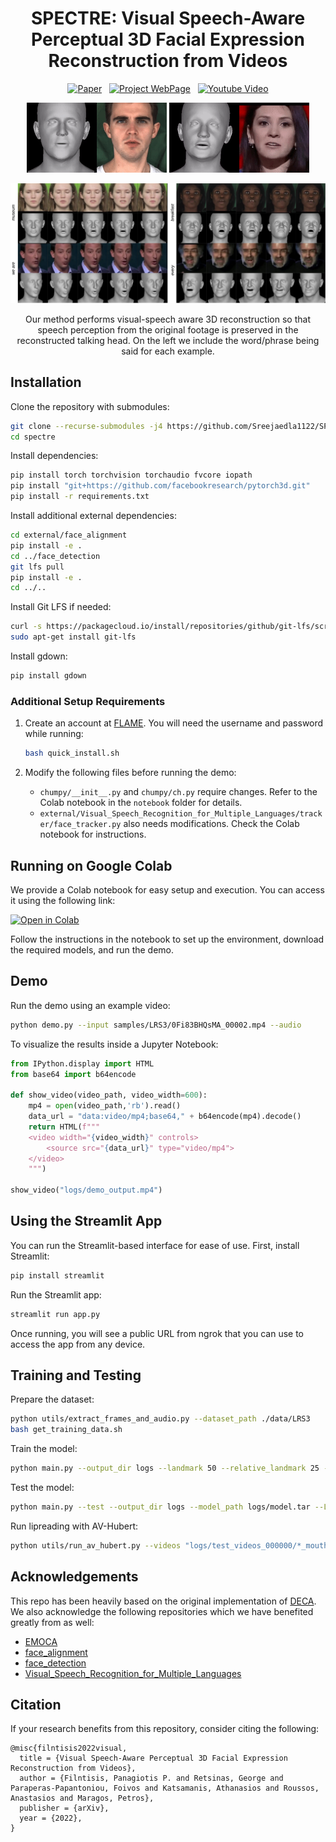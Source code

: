 <div align="center">

  # SPECTRE: Visual Speech-Aware Perceptual 3D Facial Expression Reconstruction from Videos

[![Paper](https://img.shields.io/badge/arXiv-2207.11094-brightgreen)](https://arxiv.org/abs/2207.11094)
&nbsp; [![Project WebPage](https://img.shields.io/badge/Project-webpage-blue)](https://filby89.github.io/spectre/)
&nbsp; <a href='https://youtu.be/P1kqrxWNizI'>
      <img src='https://img.shields.io/badge/Youtube-Video-red?style=flat&logo=youtube&logoColor=red' alt='Youtube Video'>
    </a>
</div>

<p align="center"> 
<img src="samples/visualizations/M003_level_1_angry_014_grid.gif">
<img src="samples/visualizations/test_BImnT7lcLDE_00003_grid.gif">
</p>

<p align="center"> 
<img src="cover.png">
</p>
<p align="center"> Our method performs visual-speech aware 3D reconstruction so that speech perception from the original footage is preserved in the reconstructed talking head. On the left we include the word/phrase being said for each example. </p>

## Installation
Clone the repository with submodules:
```bash
git clone --recurse-submodules -j4 https://github.com/Sreejaedla1122/SPECTRE
cd spectre
```

Install dependencies:
```bash
pip install torch torchvision torchaudio fvcore iopath
pip install "git+https://github.com/facebookresearch/pytorch3d.git"
pip install -r requirements.txt
```

Install additional external dependencies:
```bash
cd external/face_alignment
pip install -e .
cd ../face_detection
git lfs pull
pip install -e .
cd ../..
```

Install Git LFS if needed:
```bash
curl -s https://packagecloud.io/install/repositories/github/git-lfs/script.deb.sh | sudo bash
sudo apt-get install git-lfs
```

Install gdown:
```bash
pip install gdown
```

### **Additional Setup Requirements**
1. Create an account at [FLAME](https://flame.is.tue.mpg.de/). You will need the username and password while running:
   ```bash
   bash quick_install.sh
   ```

2. Modify the following files before running the demo:
   - `chumpy/__init__.py` and `chumpy/ch.py` require changes. Refer to the Colab notebook in the `notebook` folder for details.
   - `external/Visual_Speech_Recognition_for_Multiple_Languages/tracker/face_tracker.py` also needs modifications. Check the Colab notebook for instructions.

## Running on Google Colab
We provide a Colab notebook for easy setup and execution. You can access it using the following link:

[![Open in Colab](https://colab.research.google.com/assets/colab-badge.svg)](notebook/spectre.ipynb)

Follow the instructions in the notebook to set up the environment, download the required models, and run the demo.

## Demo
Run the demo using an example video:
```bash
python demo.py --input samples/LRS3/0Fi83BHQsMA_00002.mp4 --audio
```

To visualize the results inside a Jupyter Notebook:
```python
from IPython.display import HTML
from base64 import b64encode

def show_video(video_path, video_width=600):
    mp4 = open(video_path,'rb').read()
    data_url = "data:video/mp4;base64," + b64encode(mp4).decode()
    return HTML(f"""
    <video width="{video_width}" controls>
        <source src="{data_url}" type="video/mp4">
    </video>
    """)

show_video("logs/demo_output.mp4")
```

## Using the Streamlit App
You can run the Streamlit-based interface for ease of use. First, install Streamlit:
```bash
pip install streamlit
```

Run the Streamlit app:
```bash
streamlit run app.py
```

Once running, you will see a public URL from ngrok that you can use to access the app from any device.

## Training and Testing
Prepare the dataset:
```bash
python utils/extract_frames_and_audio.py --dataset_path ./data/LRS3
bash get_training_data.sh
```

Train the model:
```bash
python main.py --output_dir logs --landmark 50 --relative_landmark 25 --lipread 2 --expression 0.5 --epochs 6 --LRS3_path data/LRS3 --LRS3_landmarks_path data/LRS3_landmarks
```

Test the model:
```bash
python main.py --test --output_dir logs --model_path logs/model.tar --LRS3_path data/LRS3 --LRS3_landmarks_path data/LRS3_landmarks
```

Run lipreading with AV-Hubert:
```bash
python utils/run_av_hubert.py --videos "logs/test_videos_000000/*_mouth.avi" --LRS3_path data/LRS3
```

## Acknowledgements
This repo has been heavily based on the original implementation of [DECA](https://github.com/YadiraF/DECA/). We also acknowledge the following 
repositories which we have benefited greatly from as well:

- [EMOCA](https://github.com/radekd91/emoca)
- [face_alignment](https://github.com/hhj1897/face_alignment)
- [face_detection](https://github.com/hhj1897/face_detection)
- [Visual_Speech_Recognition_for_Multiple_Languages](https://github.com/mpc001/Visual_Speech_Recognition_for_Multiple_Languages)

## Citation
If your research benefits from this repository, consider citing the following:

```
@misc{filntisis2022visual,
  title = {Visual Speech-Aware Perceptual 3D Facial Expression Reconstruction from Videos},
  author = {Filntisis, Panagiotis P. and Retsinas, George and Paraperas-Papantoniou, Foivos and Katsamanis, Athanasios and Roussos, Anastasios and Maragos, Petros},
  publisher = {arXiv},
  year = {2022},
}
